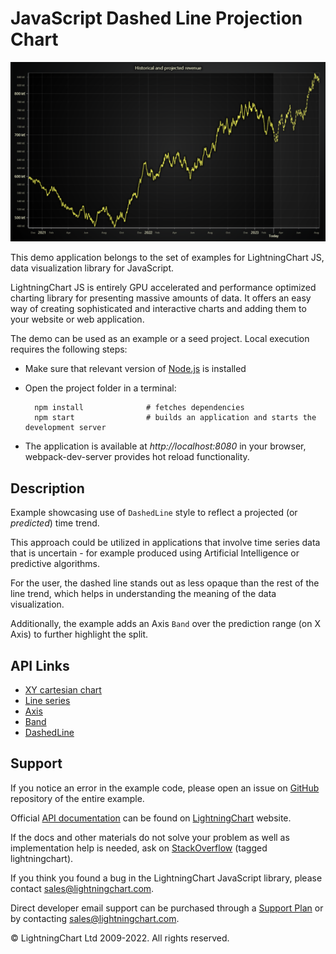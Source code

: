 # JavaScript Dashed Line Projection Chart

![JavaScript Dashed Line Projection Chart](dashedProjection-darkGold.png)

This demo application belongs to the set of examples for LightningChart JS, data visualization library for JavaScript.

LightningChart JS is entirely GPU accelerated and performance optimized charting library for presenting massive amounts of data. It offers an easy way of creating sophisticated and interactive charts and adding them to your website or web application.

The demo can be used as an example or a seed project. Local execution requires the following steps:

-   Make sure that relevant version of [Node.js](https://nodejs.org/en/download/) is installed
-   Open the project folder in a terminal:

          npm install              # fetches dependencies
          npm start                # builds an application and starts the development server

-   The application is available at _http://localhost:8080_ in your browser, webpack-dev-server provides hot reload functionality.


## Description

Example showcasing use of `DashedLine` style to reflect a projected (or _predicted_) time trend.

This approach could be utilized in applications that involve time series data that is uncertain - for example produced using Artificial Intelligence or predictive algorithms.

For the user, the dashed line stands out as less opaque than the rest of the line trend, which helps in understanding the meaning of the data visualization.

Additionally, the example adds an Axis `Band` over the prediction range (on X Axis) to further highlight the split.


## API Links

* [XY cartesian chart]
* [Line series]
* [Axis]
* [Band]
* [DashedLine]


## Support

If you notice an error in the example code, please open an issue on [GitHub][0] repository of the entire example.

Official [API documentation][1] can be found on [LightningChart][2] website.

If the docs and other materials do not solve your problem as well as implementation help is needed, ask on [StackOverflow][3] (tagged lightningchart).

If you think you found a bug in the LightningChart JavaScript library, please contact sales@lightningchart.com.

Direct developer email support can be purchased through a [Support Plan][4] or by contacting sales@lightningchart.com.

[0]: https://github.com/Arction/
[1]: https://lightningchart.com/lightningchart-js-api-documentation/
[2]: https://lightningchart.com
[3]: https://stackoverflow.com/questions/tagged/lightningchart
[4]: https://lightningchart.com/support-services/

© LightningChart Ltd 2009-2022. All rights reserved.


[XY cartesian chart]: https://lightningchart.com/js-charts/api-documentation/v5.1.0/classes/ChartXY.html
[Line series]: https://lightningchart.com/js-charts/api-documentation/v5.1.0/classes/LineSeries.html
[Axis]: https://lightningchart.com/js-charts/api-documentation/v5.1.0/classes/Axis.html
[Band]: https://lightningchart.com/js-charts/api-documentation/v5.1.0/classes/Band.html
[DashedLine]: https://lightningchart.com/js-charts/api-documentation/v5.1.0/classes/DashedLine.html

